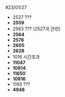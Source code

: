 #23/01/27

- 2527 ???
- **2559**
- 2563 ??? (2527과 관련)
- **2564**
- **2578**
- **2605**
- **2628**
- 1016 시간초과
- **11047**
- **10814**
- **11650**
- **10816**
- 1193 ???
- **4948**